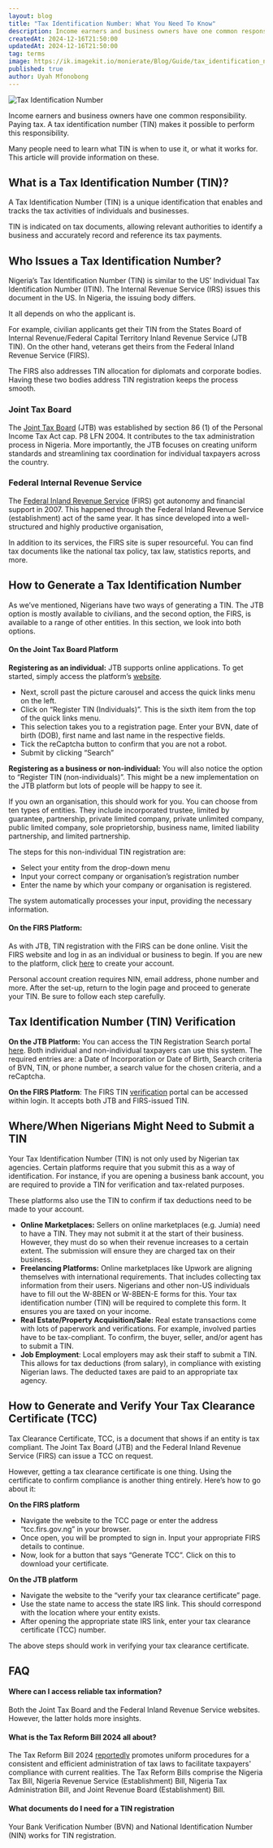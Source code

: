 ```yaml
---
layout: blog
title: "Tax Identification Number: What You Need To Know"
description: Income earners and business owners have one common responsibility. Paying tax. A tax identification number (TIN) makes it possible to perform this responsibility.
createdAt: 2024-12-16T21:50:00
updatedAt: 2024-12-16T21:50:00
tag: terms
image: https://ik.imagekit.io/monierate/Blog/Guide/tax_identification_number_what_it_is_and_how_it_works_in_nigeria.webp
published: true
author: Uyah Mfonobong
---
```

![Tax Identification Number](https://ik.imagekit.io/monierate/Blog/Guide/tax_identification_number_what_it_is_and_how_it_works_in_nigeria.webp?updatedAt=1734378517013)

Income earners and business owners have one common responsibility. Paying tax. A tax identification number (TIN) makes it possible to perform this responsibility. 

Many people need to learn what TIN is when to use it, or what it works for. This article will provide information on these. 

## What is a Tax Identification Number (TIN)?

A Tax Identification Number (TIN) is a unique identification that enables and tracks the tax activities of individuals and businesses. 

TIN is indicated on tax documents, allowing relevant authorities to identify a business and accurately record and reference its tax payments. 

## Who Issues a Tax Identification Number?

Nigeria’s Tax Identification Number (TIN) is similar to the US’ Individual Tax Identification Number (ITIN). The Internal Revenue Service (IRS) issues this document in the US. In Nigeria, the issuing body differs.

It all depends on who the applicant is.

For example, civilian applicants get their TIN from the States Board of Internal Revenue/Federal Capital Territory Inland Revenue Service (JTB TIN). On the other hand, veterans get theirs from the Federal Inland Revenue Service (FIRS).

The FIRS also addresses TIN allocation for diplomats and corporate bodies. Having these two bodies address TIN registration keeps the process smooth.

### Joint Tax Board

The [Joint Tax Board](https://jtb.gov.ng/) (JTB) was established by section 86 (1) of the Personal Income Tax Act cap. P8 LFN 2004. It contributes to the tax administration process in Nigeria. More importantly, the JTB focuses on creating uniform standards and streamlining tax coordination for individual taxpayers across the country. 

### Federal Internal Revenue Service

The [Federal Inland Revenue Service](https://www.firs.gov.ng/) (FIRS) got autonomy and financial support in 2007. This happened through the Federal Inland Revenue Service (establishment) act of the same year. It has since developed into a well-structured and highly productive organisation,

In addition to its services, the FIRS site is super resourceful. You can find tax documents like the national tax policy, tax law, statistics reports, and more.  

## How to Generate a Tax Identification Number

As we’ve mentioned, Nigerians have two ways of generating a TIN. The JTB option is mostly available to civilians, and the second option, the FIRS, is available to a range of other entities. In this section, we look into both options.

#### **On the Joint Tax Board Platform**

**Registering as an individual:** JTB supports online applications. To get started, simply access the platform’s [website](https://jtb.gov.ng/apply-for-tin/). 

- Next, scroll past the picture carousel and access the quick links menu on the left.
- Click on “Register TIN (Individuals)”. This is the sixth item from the top of the quick links menu.
- This selection takes you to a registration page. Enter your BVN, date of birth (DOB), first name and last name in the respective fields.
- Tick the reCaptcha button to confirm that you are not a robot. 
- Submit by clicking “Search”

**Registering as a business or non-individual:** You will also notice the option to “Register TIN (non-individuals)”. This might be a new implementation on the JTB platform but lots of people will be happy to see it. 

If you own an organisation, this should work for you. You can choose from ten types of entities. They include incorporated trustee, limited by guarantee, partnership, private limited company, private unlimited company, public limited company, sole proprietorship, business name, limited liability partnership, and limited partnership. 

The steps for this non-individual TIN registration are:

- Select your entity from the drop-down menu
- Input your correct company or organisation’s registration number
- Enter the name by which your company or organisation is registered. 

The system automatically processes your input, providing the necessary information. 

#### **On the FIRS Platform:**

As with JTB, TIN registration with the FIRS can be done online. Visit the FIRS website and log in as an individual or business to begin. If you are new to the platform, click [here](https://firs.gov.ng/register) to create your account. 

Personal account creation requires NIN, email address, phone number and more. After the set-up, return to the login page and proceed to generate your TIN. Be sure to follow each step carefully. 

## Tax Identification Number (TIN) Verification

**On the JTB Platform:** You can access the TIN Registration Search portal [here](https://tinverification.jtb.gov.ng/Template/TINVerification). Both individual and non-individual taxpayers can use this system. The required entries are: a Date of Incorporation or Date of Birth, Search criteria of BVN, TIN, or phone number, a search value for the chosen criteria, and a reCaptcha.

**On the FIRS Platform**: The FIRS TIN [verification](https://firs.gov.ng/tin-verification) portal can be accessed within login. It accepts both JTB and FIRS-issued TIN. 

## Where/When Nigerians Might Need to Submit a TIN

Your Tax Identification Number (TIN) is not only used by Nigerian tax agencies. Certain platforms require that you submit this as a way of identification. For instance, if you are opening a business bank account, you are required to provide a TIN for verification and tax-related purposes.

These platforms also use the TIN to confirm if tax deductions need to be made to your account. 

- **Online Marketplaces:** Sellers on online marketplaces (e.g. Jumia) need to have a TIN. They may not submit it at the start of their business. However, they must do so when their revenue increases to a certain extent. The submission will ensure they are charged tax on their business.
- **Freelancing Platforms:** Online marketplaces like Upwork are aligning themselves with international requirements. That includes collecting tax information from their users. Nigerians and other non-US individuals have to fill out the W-8BEN or W-8BEN-E forms for this. Your tax identification number (TIN) will be required to complete this form. It ensures you are taxed on your income.
- **Real Estate/Property Acquisition/Sale:** Real estate transactions come with lots of paperwork and verifications. For example, involved parties have to be tax-compliant. To confirm, the buyer, seller, and/or agent has to submit a TIN. 
- **Job Employment**: Local employers may ask their staff to submit a TIN. This allows for tax deductions (from salary), in compliance with existing Nigerian laws. The deducted taxes are paid to an appropriate tax agency. 

## How to Generate and Verify Your Tax Clearance Certificate (TCC)

Tax Clearance Certificate, TCC, is a document that shows if an entity is tax compliant. The Joint Tax Board (JTB) and the Federal Inland Revenue Service (FIRS) can issue a TCC on request. 

However, getting a tax clearance certificate is one thing. Using the certificate to confirm compliance is another thing entirely. Here’s how to go about it:

**On the FIRS platform**

- Navigate the website to the TCC page or enter the address “tcc.firs.gov.ng” in your browser.
- Once open, you will be prompted to sign in. Input your appropriate FIRS details to continue. 
- Now, look for a button that says “Generate TCC”. Click on this to download your certificate. 

**On the JTB platform**

- Navigate the website to the “verify your tax clearance certificate” page. 
- Use the state name to access the state IRS link. This should correspond with the location where your entity exists. 
- After opening the appropriate state IRS link, enter your tax clearance certificate (TCC) number. 

The above steps should work in verifying your tax clearance certificate. 

## FAQ

#### **Where can I access reliable tax information?**

Both the Joint Tax Board and the Federal Inland Revenue Service websites. However, the latter holds more insights. 

#### **What is the Tax Reform Bill 2024 all about?**

The Tax Reform Bill 2024 [reportedly](https://ng.andersen.com/nigerian-tax-reforms-analyzing-the-revised-tax-laws-and-potential-impact-on-businesses-and-individuals/) promotes uniform procedures for a consistent and efficient administration of tax laws to facilitate taxpayers' compliance with current realities. The Tax Reform Bills comprise the Nigeria Tax Bill, Nigeria Revenue Service (Establishment) Bill, Nigeria Tax Administration Bill, and Joint Revenue Board (Establishment) Bill.

#### **What documents do I need for a TIN registration**

Your Bank Verification Number (BVN) and National Identification Number (NIN) works for TIN registration.
